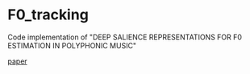 # F0_tracking
Code implementation of "DEEP SALIENCE REPRESENTATIONS FOR F0 ESTIMATION IN POLYPHONIC MUSIC"

[paper](http://www.justinsalamon.com/uploads/4/3/9/4/4394963/bittner_deepsalience_ismir_2017.pdf)